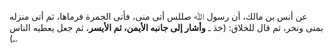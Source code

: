 عن أنس بن مالك، أن رسول ﷲ صللس أتى منى، فأتى الجمرة فرماها، ثم أتى منزله بمنى ونحر، ثم قال للحلاق: (خذ ـ **وأشار إلى جانبه الأيمن، ثم الأيسر**، ثم جعل يعطيه الناس ـ).